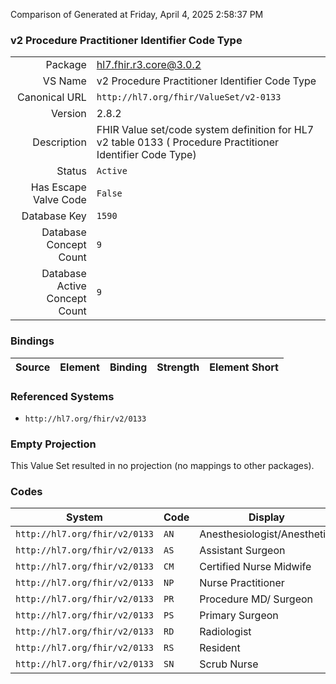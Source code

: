 Comparison of 
Generated at Friday, April 4, 2025 2:58:37 PM

### v2 Procedure Practitioner Identifier Code Type

|      |     |
| ---: | --- |
| Package | hl7.fhir.r3.core@3.0.2 |
| VS Name | v2 Procedure Practitioner Identifier Code Type |
| Canonical URL | `http://hl7.org/fhir/ValueSet/v2-0133` |
| Version | 2.8.2 |
| Description | FHIR Value set/code system definition for HL7 v2 table 0133 ( Procedure Practitioner Identifier Code Type) |
| Status | `Active` |
| Has Escape Valve Code | `False` |
| Database Key | `1590` |
| Database Concept Count | `9` |
| Database Active Concept Count | `9` |
### Bindings

| Source | Element | Binding | Strength | Element Short |
| ------ | ------- | ------- | -------- | ------------- |

### Referenced Systems

* `http://hl7.org/fhir/v2/0133`
### Empty Projection

This Value Set resulted in no projection (no mappings to other packages).

### Codes

| System | Code | Display |
| ------ | ---- | ------- |
| `http://hl7.org/fhir/v2/0133` | `AN` | Anesthesiologist/Anesthetist |
| `http://hl7.org/fhir/v2/0133` | `AS` | Assistant Surgeon |
| `http://hl7.org/fhir/v2/0133` | `CM` | Certified Nurse Midwife |
| `http://hl7.org/fhir/v2/0133` | `NP` | Nurse Practitioner |
| `http://hl7.org/fhir/v2/0133` | `PR` | Procedure MD/ Surgeon |
| `http://hl7.org/fhir/v2/0133` | `PS` | Primary Surgeon |
| `http://hl7.org/fhir/v2/0133` | `RD` | Radiologist |
| `http://hl7.org/fhir/v2/0133` | `RS` | Resident |
| `http://hl7.org/fhir/v2/0133` | `SN` | Scrub Nurse |
